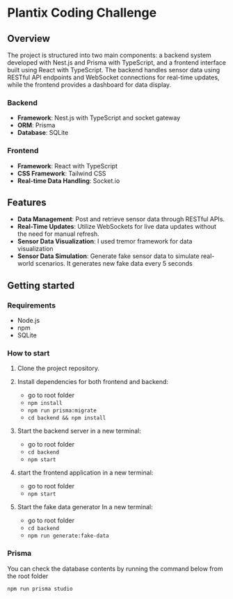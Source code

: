 # Plantix Coding Challenge

## Overview

The project is structured into two main components: a backend system developed with Nest.js and Prisma with TypeScript, and a frontend interface built using React with TypeScript. The backend handles sensor data using RESTful API endpoints and WebSocket connections for real-time updates, while the frontend provides a dashboard for data display.

### Backend
- **Framework**: Nest.js with TypeScript and socket gateway
- **ORM**: Prisma
- **Database**: SQLite

### Frontend
- **Framework**: React with TypeScript
- **CSS Framework**: Tailwind CSS
- **Real-time Data Handling**: Socket.io

## Features

- **Data Management**: Post and retrieve sensor data through RESTful APIs.
- **Real-Time Updates**: Utilize WebSockets for live data updates without the need for manual refresh.
- **Sensor Data Visualization**: I used tremor framework for data visualization
- **Sensor Data Simulation**: Generate fake sensor data to simulate real-world scenarios. It generates new fake data every 5 seconds

## Getting started

### Requirements
- Node.js
- npm
- SQLite

### How to start
1. Clone the project repository.
2. Install dependencies for both frontend and backend:
   - go to root folder
   - `npm install`
   - `npm run prisma:migrate`
   - `cd backend && npm install`

3. Start the backend server in a new terminal:
   - go to root folder
   - `cd backend`
   - `npm start`

4. start the frontend application in a new terminal:
   - go to root folder
   - `npm start`

5. Start the fake data generator In a new terminal:
   - go to root folder
   - `cd backend`
   - `npm run generate:fake-data`

### Prisma
You can check the database contents by running the command below from the root folder
```
npm run prisma studio
```
